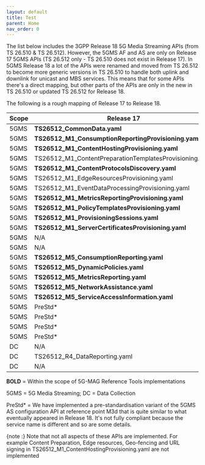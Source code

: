 ```yaml
---
layout: default
title: Test
parent: Home
nav_order: 0
---
```


The list below includes the 3GPP Release 18 5G Media Streaming APIs (from TS 26.510 & TS 26.512). However, the 5GMS AF and AS are only on Release 17 5GMS  APIs (TS 26.512 only - TS 26.510 does not exist in Release 17). In 5GMS Release 18 a lot of the APIs were renamed and moved from TS 26.512 to become more generic versions in TS 26.510 to handle both uplink and downlink for unicast and MBS services. This means that for some APIs there's a direct mapping, but other parts of the APIs are only in the new in TS 26.510 or updated TS 26.512 for Release 18.

The following is a rough mapping of Release 17 to Release 18.

Scope | Release 17 | Release 18
----- | ---------- | ----------
5GMS | **TS26512_CommonData.yaml**	| TS26510_CommonData.yaml, TS26512_CommonData.yaml |
5GMS | **TS26512_M1_ConsumptionReportingProvisioning.yaml** | TS26510_Maf_Provisioning_ConsumptionReporting.yaml
5GMS | **TS26512_M1_ContentHostingProvisioning.yaml** | TS26510_Maf_Provisioning_ContentHosting.yaml
5GMS | TS26512_M1_ContentPreparationTemplatesProvisioning.yaml | TS26510_Maf_Provisioning_ContentPreparationTemplates.yaml
5GMS | **TS26512_M1_ContentProtocolsDiscovery.yaml** |	TS26510_Maf_Provisioning_ContentProtocols.yaml
5GMS | TS26512_M1_EdgeResourcesProvisioning.yaml | TS26510_Maf_Provisioning_EdgeResources.yaml
5GMS | TS26512_M1_EventDataProcessingProvisioning.yaml | TS26510_Maf_Provisioning_EventDataProcessing.yaml
5GMS | **TS26512_M1_MetricsReportingProvisioning.yaml** | TS26510_Maf_Provisioning_MetricsReporting.yaml
5GMS | **TS26512_M1_PolicyTemplatesProvisioning.yaml** | TS26510_Maf_Provisioning_PolicyTemplates.yaml
5GMS | **TS26512_M1_ProvisioningSessions.yaml** | TS26510_Maf_Provisioning_ProvisioningSessions.yaml
5GMS | **TS26512_M1_ServerCertificatesProvisioning.yaml** | TS26510_Maf_Provisioning_ServerCertificates.yaml
5GMS | N/A | TS26510_Maf_Provisioning_ContentPublishing.yaml
5GMS | N/A | TS26510_Maf_Provisioning_RealTimeCommunication.yaml
5GMS | **TS26512_M5_ConsumptionReporting.yaml** | TS26510_Maf_SessionHandling_ConsumptionReporting.yaml
5GMS | **TS26512_M5_DynamicPolicies.yaml** | TS26510_Maf_SessionHandling_DynamicPolicy.yaml
5GMS | **TS26512_M5_MetricsReporting.yaml** | TS26510_Maf_SessionHandling_MetricsReporting.yaml
5GMS | **TS26512_M5_NetworkAssistance.yaml** | TS26510_Maf_SessionHandling_NetworkAssistance.yaml
5GMS | **TS26512_M5_ServiceAccessInformation.yaml** | TS26510_Maf_SessionHandling_ServiceAccessInformation.yaml
5GMS | PreStd* | TS26512_Mas_Configuration_ContentHosting.yaml
5GMS | PreStd* | TS26512_Mas_Configuration_ContentPreparationTemplates.yaml
5GMS | PreStd* | TS26512_Mas_Configuration_ContentPublishing.yaml
5GMS | PreStd* | TS26512_Mas_Configuration_ServerCertificates.yaml
DC | N/A | **TS26512_R2_DataReporting.yaml**
DC | TS26512_R4_DataReporting.yaml | **TS26512_R4_DataReporting.yaml**
DC | N/A | **TS26512_EventExposure.yaml**

**BOLD** = Within the scope of 5G-MAG Reference Tools implementations

5GMS = 5G Media Streaming; DC = Data Collection

PreStd* = We have implemented a pre-standardisation variant of the 5GMS AS configuration API at reference point M3d that is quite similar to what eventually appeared in Release 18. It's not fully compliant because the service name is different and so are some details.
 
{note :}
Note that not all aspects of these APIs are implemented. For example Content Preparation, Edge resources, Geo-fencing and URL signing in TS26512_M1_ContentHostingProvisioning.yaml are not implemented
